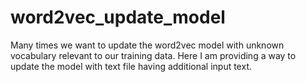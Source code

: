 # word2vec_update_model
Many times we want to update the word2vec model with unknown vocabulary relevant to our training data. Here I am providing a way to update the model with text file having additional input text.
